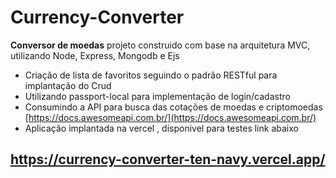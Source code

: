 # Currency-Converter
**Conversor de moedas**
projeto construido com base na arquitetura MVC, utilizando Node, Express, Mongodb e Ejs

 - Criação de lista de favoritos seguindo o padrão RESTful para implantação do Crud
 - Utilizando passport-local para implementação de login/cadastro
 - Consumindo a API para busca das cotações de moedas e criptomoedas  [https://docs.awesomeapi.com.br/](https://docs.awesomeapi.com.br/)
 - Aplicação implantada na vercel , disponivel para testes link abaixo

## https://currency-converter-ten-navy.vercel.app/


